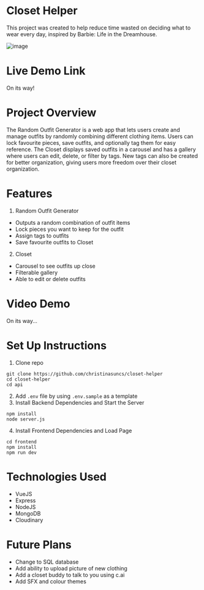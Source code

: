 # Closet Helper
This project was created to help reduce time wasted on deciding what to wear every day, inspired by Barbie: Life in the Dreamhouse.

![image](https://github.com/user-attachments/assets/6a4c1072-c97f-4e7a-84e6-3abd61f01335)

# Live Demo Link
On its way!

# Project Overview
The Random Outfit Generator is a web app that lets users create and manage outfits by randomly combining different clothing items. Users can lock favourite pieces, save outfits, and optionally tag them for easy reference. The Closet displays saved outfits in a carousel and has a gallery where users can edit, delete, or filter by tags. New tags can also be created for better organization, giving users more freedom over their closet organization.

# Features
1. Random Outfit Generator
- Outputs a random combination of outfit items
- Lock pieces you want to keep for the outfit
- Assign tags to outfits
- Save favourite outfits to Closet
2. Closet
- Carousel to see outfits up close
- Filterable gallery
- Able to edit or delete outfits

# Video Demo
On its way...

# Set Up Instructions
1. Clone repo
```
git clone https://github.com/christinasuncs/closet-helper
cd closet-helper
cd api
```
2. Add `.env` file by using `.env.sample` as a template
3. Install Backend Dependencies and Start the Server
```
npm install
node server.js
```

4. Install Frontend Dependencies and Load Page
 
```
cd frontend
npm install
npm run dev
```

# Technologies Used
- VueJS
- Express
- NodeJS
- MongoDB
- Cloudinary 

# Future Plans
- Change to SQL database
- Add ability to upload picture of new clothing
- Add a closet buddy to talk to you using c.ai
- Add SFX and colour themes
